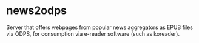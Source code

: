 # news2odps

Server that offers webpages from popular news aggregators as EPUB files via ODPS,
for consumption via e-reader software (such as koreader).

